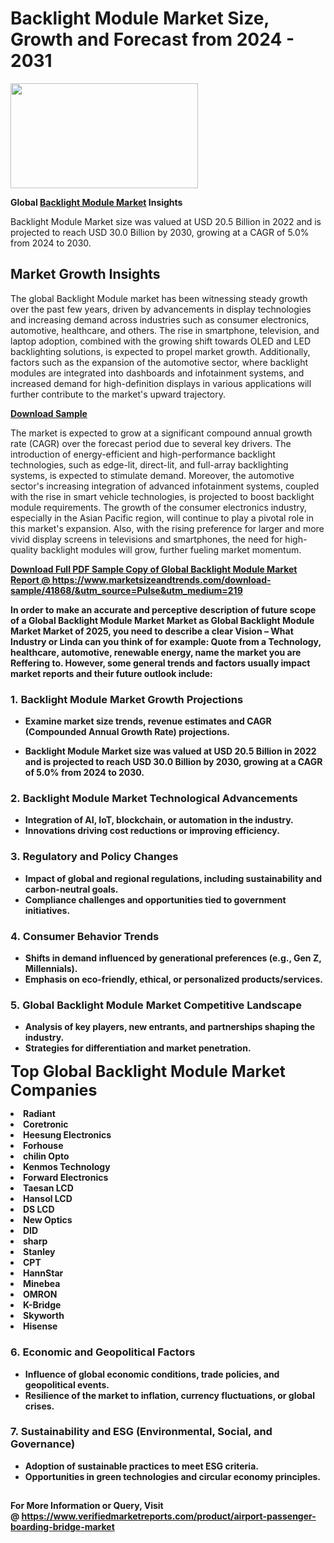 <H1>Backlight Module Market Size, Growth and Forecast from 2024 - 2031</H1><img class="aligncenter size-medium wp-image-584254" src="https://thirdeyenews.in/wp-content/uploads/2024/09/Global-Market-Research-300x168.jpeg" alt="" width="300" height="168" /><p><strong>Global&nbsp;<a href="https://www.marketsizeandtrends.com/download-sample/41868/&amp;utm_source=Pulse&amp;utm_medium=219">Backlight Module Market</a> Insights</strong></p><p>Backlight Module Market size was valued at USD 20.5 Billion in 2022 and is projected to reach USD 30.0 Billion by 2030, growing at a CAGR of 5.0% from 2024 to 2030.</p><p><h2>Market Growth Insights</h2> <p>The global Backlight Module market has been witnessing steady growth over the past few years, driven by advancements in display technologies and increasing demand across industries such as consumer electronics, automotive, healthcare, and others. The rise in smartphone, television, and laptop adoption, combined with the growing shift towards OLED and LED backlighting solutions, is expected to propel market growth. Additionally, factors such as the expansion of the automotive sector, where backlight modules are integrated into dashboards and infotainment systems, and increased demand for high-definition displays in various applications will further contribute to the market's upward trajectory.</p> <p><strong><a href="#">Download Sample</a></strong></p> <p>The market is expected to grow at a significant compound annual growth rate (CAGR) over the forecast period due to several key drivers. The introduction of energy-efficient and high-performance backlight technologies, such as edge-lit, direct-lit, and full-array backlighting systems, is expected to stimulate demand. Moreover, the automotive sector's increasing integration of advanced infotainment systems, coupled with the rise in smart vehicle technologies, is projected to boost backlight module requirements. The growth of the consumer electronics industry, especially in the Asian Pacific region, will continue to play a pivotal role in this market's expansion. Also, with the rising preference for larger and more vivid display screens in televisions and smartphones, the need for high-quality backlight modules will grow, further fueling market momentum.</p> <p><strong><a href="#"></p><p><span class=""><strong>Download Full PDF Sample Copy of Global Backlight Module Market Report</strong> @ <a href="https://www.marketsizeandtrends.com/download-sample/41868/&amp;utm_source=Pulse&amp;utm_medium=219" target="_blank">https://www.marketsizeandtrends.com/download-sample/41868/&amp;utm_source=Pulse&amp;utm_medium=219</a></span></p><p>In order to make an accurate and perceptive description of future scope of a Global&nbsp;Backlight Module Market Market as Global&nbsp;Backlight Module Market Market of 2025, you need to describe a clear Vision &ndash; What Industry or Linda can you think of for example: Quote from a Technology, healthcare, automotive, renewable energy, name the market you are Reffering to. However, some general trends and factors usually impact market reports and their future outlook include:</p><h3>1.&nbsp;<strong>Backlight Module Market Growth Projections</strong></h3><ul><li>Examine market size trends, revenue estimates and CAGR (Compounded Annual Growth Rate) projections.</li><li><p>Backlight Module Market size was valued at USD 20.5 Billion in 2022 and is projected to reach USD 30.0 Billion by 2030, growing at a CAGR of 5.0% from 2024 to 2030.</p></li></ul><h3>2.&nbsp;<strong>Backlight Module Market Technological Advancements</strong></h3><ul><li>Integration of AI, IoT, blockchain, or automation in the industry.</li><li>Innovations driving cost reductions or improving efficiency.</li></ul><h3>3.&nbsp;<strong>Regulatory and Policy Changes</strong></h3><ul><li>Impact of global and regional regulations, including sustainability and carbon-neutral goals.</li><li>Compliance challenges and opportunities tied to government initiatives.</li></ul><h3>4.&nbsp;<strong>Consumer Behavior Trends</strong></h3><ul><li>Shifts in demand influenced by generational preferences (e.g., Gen Z, Millennials).</li><li>Emphasis on eco-friendly, ethical, or personalized products/services.</li></ul><h3>5.&nbsp;<strong>Global Backlight Module Market Competitive Landscape</strong></h3><ul><li>Analysis of key players, new entrants, and partnerships shaping the industry.</li><li>Strategies for differentiation and market penetration.</li></ul><p data-pm-slice="1 1 []"><span style="color: inherit; font-family: inherit; font-size: 25px;">Top Global Backlight Module Market Companies</span></p><div class="" data-test-id=""><p><li>Radiant</li><li> Coretronic</li><li> Heesung Electronics</li><li> Forhouse</li><li> chilin Opto</li><li> Kenmos Technology</li><li> Forward Electronics</li><li> Taesan LCD</li><li> Hansol LCD</li><li> DS LCD</li><li> New Optics</li><li> DID</li><li> sharp</li><li> Stanley</li><li> CPT</li><li> HannStar</li><li> Minebea</li><li> OMRON</li><li> K-Bridge</li><li> Skyworth</li><li> Hisense</li></p></div><h3>6.&nbsp;<strong>Economic and Geopolitical Factors</strong></h3><ul><li>Influence of global economic conditions, trade policies, and geopolitical events.</li><li>Resilience of the market to inflation, currency fluctuations, or global crises.</li></ul><h3>7.&nbsp;<strong>Sustainability and ESG (Environmental, Social, and Governance)</strong></h3><ul><li>Adoption of sustainable practices to meet ESG criteria.</li><li>Opportunities in green technologies and circular economy principles.</li></ul><h2><strong style="font-size: 14px;">For More Information or Query, Visit @&nbsp;</strong><a style="background-color: #ffffff; font-size: 14px;" href="https://www.marketsizeandtrends.com/report/backlight-module-market/" target="_blank">https://www.verifiedmarketreports.com/product/airport-passenger-boarding-bridge-market</a></h2>
